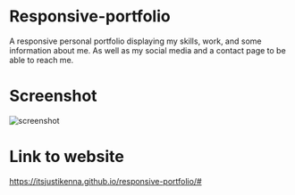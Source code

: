 # Responsive-portfolio
A responsive personal portfolio displaying my skills, work, and some information about me. As well as my social media and a contact page to be able to reach me.

# Screenshot

![screenshot](Capture2.PNG)

# Link to website

https://itsjustikenna.github.io/responsive-portfolio/#
